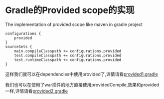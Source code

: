 # Gradle的Provided scope的实现
The implementation of provided scope like maven in gradle project

```
configurations {
    provided
}
sourceSets {
    main.compileClasspath += configurations.provided
    test.compileClasspath += configurations.provided
    test.runtimeClasspath += configurations.provided
}
```

这样我们就可以在dependencies中使用provided了,详情请看[provided1.gradle](https://github.com/benjaminwhx/gradle-example/blob/master/01-provided/provided1.gradle)

我们也可以在使用了war插件的地方直接使用providedCompile,效果和provided一样,详情请看[provided2.gradle](https://github.com/benjaminwhx/gradle-example/blob/master/01-provided/provided2.gradle)
